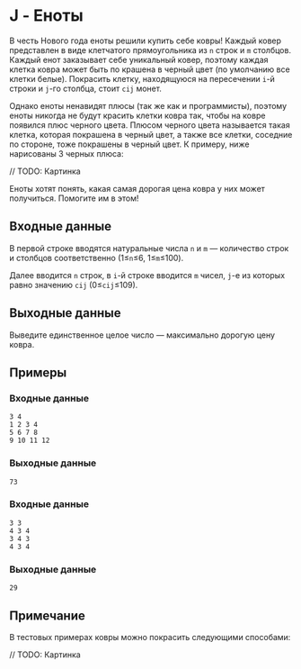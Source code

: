 # J - Еноты
В честь Нового года еноты решили купить себе ковры!
Каждый ковер представлен в виде клетчатого прямоугольника из `n` строк и `m` столбцов.
Каждый енот заказывает себе уникальный ковер, поэтому каждая клетка ковра может быть по крашена в черный цвет (по умолчанию все клетки белые).
Покрасить клетку, находящуюся на пересечении `i`-й строки и `j`-го столбца, стоит `cij` монет.

Однако еноты ненавидят плюсы (так же как и программисты), поэтому еноты никогда не будут красить клетки ковра так, чтобы на ковре появился плюс черного цвета.
Плюсом черного цвета называется такая клетка, которая покрашена в черный цвет, а также все клетки, соседние по стороне, тоже покрашены в черный цвет.
К примеру, ниже нарисованы 3 черных плюса:

// TODO: Картинка

Еноты хотят понять, какая самая дорогая цена ковра у них может получиться.
Помогите им в этом!

## Входные данные
В первой строке вводятся натуральные числа `n` и `m` — количество строк и столбцов соответственно (1≤`n`≤6, 1≤`m`≤100).

Далее вводится `n` строк, в `i`-й строке вводится `m` чисел, `j`-е из которых равно значению `cij` (0≤`cij`≤109).

## Выходные данные
Выведите единственное целое число — максимально дорогую цену ковра.

## Примеры
### Входные данные
```
3 4
1 2 3 4
5 6 7 8
9 10 11 12
```
### Выходные данные
```
73
```
### Входные данные
```
3 3
4 3 4
3 4 3
4 3 4
```
### Выходные данные
```
29
```
## Примечание
В тестовых примерах ковры можно покрасить следующими способами:

// TODO: Картинка